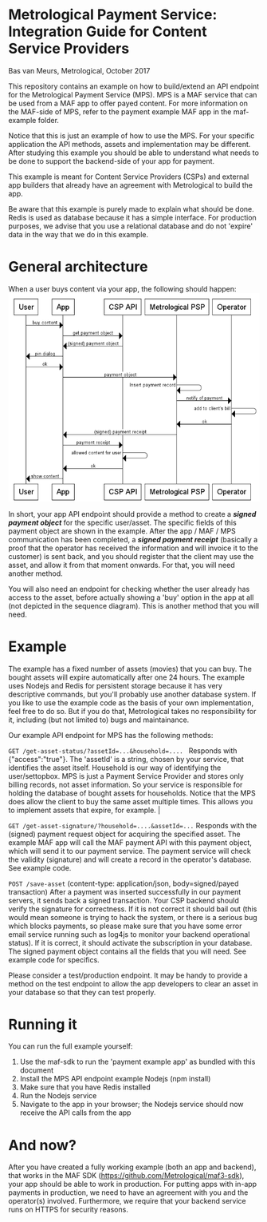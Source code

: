 # Metrological Payment Service: Integration Guide for Content Service Providers
Bas van Meurs, Metrological, October 2017

This repository contains an example on how to build/extend an API endpoint for the Metrological Payment Service (MPS). MPS is a MAF service that can be used from a MAF app to offer payed content. For more information on the MAF-side of MPS, refer to the payment example MAF app in the maf-example folder.

Notice that this is just an example of how to use the MPS. For your specific application the API methods, assets and implementation may be different. After studying this example you should be able to understand what needs to be done to support the backend-side of your app for payment.

This example is meant for Content Service Providers (CSPs) and external app builders that already have an agreement with Metrological to build the app.

Be aware that this example is purely made to explain what should be done. Redis is used as database because it has a simple interface. For production purposes, we advise that you use a relational database and do not 'expire' data in the way that we do in this example.

# General architecture
When a user buys content via your app, the following should happen:
![!sequence diagram](https://github.com/Metrological/payment-csp-backend-example/raw/master/sequence-diagram.png)

In short, your app API endpoint should provide a method to create a ***signed payment object*** for the specific user/asset. The specific fields of this payment object are shown in the example. After the app / MAF / MPS communication has been completed, a ***signed payment receipt*** (basically a proof that the operator has received the information and will invoice it to the customer) is sent back, and you should register that the client may use the asset, and allow it from that moment onwards. For that, you will need another method.

You will also need an endpoint for checking whether the user already has access to the asset, before actually showing a 'buy' option in the app at all (not depicted in the sequence diagram). This is another method that you will need.

# Example
The example has a fixed number of assets (movies) that you can buy. The bought assets will expire automatically after one 24 hours. The example uses Nodejs and Redis for persistent storage because it has very descriptive commands, but you'll probably use another database system. If you like to use the example code as the basis of your own implementation, feel free to do so. But if you do that, Metrological takes no responsibility for it, including (but not limited to) bugs and maintainance.

Our example API endpoint for MPS has the following methods:

```GET /get-asset-status/?assetId=...&household=.... ```
Responds with {"access":"true"}. The 'assetId' is a string, chosen by your service, that identifies the asset itself. Household is our way of identifying the user/settopbox. MPS is just a Payment Service Provider and stores only billing records, not asset information. So your service is responsible for holding the database of bought assets for households. Notice that the MPS does allow the client to buy the same asset multiple times. This allows you to implement assets that expire, for example. |

```GET /get-asset-signature/?household=....&assetId=...```
Responds with the (signed) payment request object for acquiring the specified asset. The example MAF app will call the MAF payment API with this payment object, which will send it to our payment service. The payment service will check the validity (signature) and will create a record in the operator's database. See example code.

```POST /save-asset```
(content-type: application/json, body=signed/payed transaction)
After a payment was inserted successfully in our payment servers, it sends back a signed transaction. Your CSP backend should verify the signature for correctness. If it is not correct it should bail out (this would mean someone is trying to hack the system, or there is a serious bug which blocks payments, so please make sure that you have some error email service running such as log4js to monitor your backend operational status). If it is correct, it should activate the subscription in your database. The signed payment object contains all the fields that you will need. See example code for specifics.

Please consider a test/production endpoint. It may be handy to provide a method on the test endpoint to allow the app developers to clear an asset in your database so that they can test properly.

# Running it
You can run the full example yourself:
1. Use the maf-sdk to run the 'payment example app' as bundled with this document
2. Install the MPS API endpoint example Nodejs (npm install)
3. Make sure that you have Redis installed
4. Run the Nodejs service
5. Navigate to the app in your browser; the Nodejs service should now receive the API calls from the app

# And now?
After you have created a fully working example (both an app and backend), that works in the MAF SDK (https://github.com/Metrological/maf3-sdk), your app should be able to work in production. For putting apps with in-app payments in production, we need to have an agreement with you and the operator(s) involved. Furthermore, we require that your backend service runs on HTTPS for security reasons.
